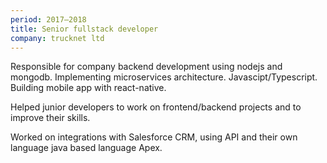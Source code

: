 ```yaml
---
period: 2017–2018
title: Senior fullstack developer
company: trucknet ltd
---
```


Responsible for company backend development using nodejs and mongodb. Implementing microservices architecture. Javascipt/Typescript. Building mobile app with react-native.

Helped junior developers to work on frontend/backend projects and to improve their skills.

Worked on integrations with Salesforce CRM, using API and their own language java based language Apex.
